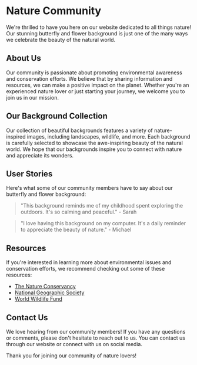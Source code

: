 <!--font:Futura-->

# Nature Community

We're thrilled to have you here on our website dedicated to all things nature! Our stunning butterfly and flower background is just one of the many ways we celebrate the beauty of the natural world.

## About Us

Our community is passionate about promoting environmental awareness and conservation efforts. We believe that by sharing information and resources, we can make a positive impact on the planet. Whether you're an experienced nature lover or just starting your journey, we welcome you to join us in our mission.

## Our Background Collection

Our collection of beautiful backgrounds features a variety of nature-inspired images, including landscapes, wildlife, and more. Each background is carefully selected to showcase the awe-inspiring beauty of the natural world. We hope that our backgrounds inspire you to connect with nature and appreciate its wonders.

## User Stories

Here's what some of our community members have to say about our butterfly and flower background:

> "This background reminds me of my childhood spent exploring the outdoors. It's so calming and peaceful." - Sarah

> "I love having this background on my computer. It's a daily reminder to appreciate the beauty of nature." - Michael

## Resources

If you're interested in learning more about environmental issues and conservation efforts, we recommend checking out some of these resources:

-   [The Nature Conservancy](#)
-   [National Geographic Society](#)
-   [World Wildlife Fund](#)

## Contact Us

We love hearing from our community members! If you have any questions or comments, please don't hesitate to reach out to us. You can contact us through our website or connect with us on social media.

Thank you for joining our community of nature lovers!

<!--

Write me content for website with wallpaper which alt text is:

"A close-up of a butterfly on a flower"

The name/title of the page should not be 1:1 copy of the alt text but rather a real content of the website which is using this wallpaper.

- Use markdown format
- Start with heading
- Heading should be short and concise
- The content should look like a real website
- The website should not be about the wallpaper, wallpaper is just a related background
- Heading should be contain work "wallpaper" or "background"
- Include real sections like references, contact, user stories, etc. use things relevant to the page purpose.
- Feel free to use structure like headings, bullets, numbering, blockquotes, paragraphs, horizontal lines, etc.
- You can use formatting like bold or _italic_
- You can include UTF-8 emojis
- Links should be only #hash anchors (and you can refer to the document itself)
- Do not include images


---


# Beautiful Butterfly Garden Wallpaper for Nature Lovers

Welcome to our website dedicated to nature lovers! Our beautiful butterfly garden wallpaper is the perfect background for those who appreciate the beauty of nature. This stunning wallpaper features a close-up of a butterfly on a flower, capturing the essence of the natural world.

## About Us

Our website is dedicated to providing nature enthusiasts with the latest news and information about the environment. We believe that it is important to raise awareness about the importance of protecting our planet and preserving its natural beauty. Our team of experts is committed to providing you with the best resources and information to help you stay informed and engaged.

## Our Wallpaper Collection

In addition to our butterfly garden wallpaper, we offer a wide range of other nature-inspired wallpapers. From majestic mountains to serene seascapes, our collection has something for everyone. All of our wallpapers are carefully curated to ensure that they meet our high standards for quality and beauty.

## User Stories

Don't just take our word for it - hear what our users have to say about our butterfly garden wallpaper:

> "I love this wallpaper! It's so peaceful and calming. Every time I look at it, I feel like I'm transported to a beautiful garden filled with But<wbr>ter<wbr>flies and flowers." - Emily

> "This wallpaper is simply breathtaking. The colors are so vibrant and the detail is incredible. It's like having a piece of nature right on my desktop." - John

## References

If you're interested in learning more about nature conservation and environmental issues, check out some of our recommended resources:

- [The Nature Conservancy](#)
- [National Geographic Society](#)
- [World Wildlife Fund](#)

## Contact Us

If you have any questions or comments about our butterfly garden wallpaper or any of our other products, please don't hesitate to contact us. We're always happy to hear from our customers and we'll do our best to answer any questions you may have.

Thank you for visiting our website and we hope you enjoy our beautiful butterfly garden wallpaper!


---


Heading should not include word "wallpaper". The website should not be about the wallpaper itself, wallpaper is just a related background, rewrite whole content.


---


# Welcome to Our Nature-Loving Community

We're thrilled to have you here on our website dedicated to all things nature! Our stunning butterfly and flower background is just one of the many ways we celebrate the beauty of the natural world.

## About Us

Our community is passionate about promoting environmental awareness and conservation efforts. We believe that by sharing information and resources, we can make a positive impact on the planet. Whether you're an experienced nature lover or just starting your journey, we welcome you to join us in our mission.

## Our Background Collection

Our collection of beautiful backgrounds features a variety of nature-inspired images, including landscapes, wildlife, and more. Each background is carefully selected to showcase the awe-inspiring beauty of the natural world. We hope that our backgrounds inspire you to connect with nature and appreciate its wonders.

## User Stories

Here's what some of our community members have to say about our butterfly and flower background:

> "This background reminds me of my childhood spent exploring the outdoors. It's so calming and peaceful." - Sarah

> "I love having this background on my computer. It's a daily reminder to appreciate the beauty of nature." - Michael

## Resources

If you're interested in learning more about environmental issues and conservation efforts, we recommend checking out some of these resources:

- [The Nature Conservancy](#)
- [National Geographic Society](#)
- [World Wildlife Fund](#)

## Contact Us

We love hearing from our community members! If you have any questions or comments, please don't hesitate to reach out to us. You can contact us through our website or connect with us on social media.

Thank you for joining our community of nature lovers!

-->
